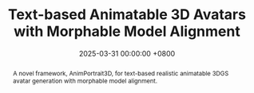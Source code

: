 ---
title:          "Text-based Animatable 3D Avatars with Morphable Model Alignment"
date:           2025-03-31 00:00:00 +0800
selected:       true
pub:            "ACM SIGGRAPH (Conference Track)"
pub_pre:        ""
# pub_post:       "Conference Track"
pub_last:       ""
pub_date:       "2025"

abstract: >-
  A novel framework, AnimPortrait3D, for text-based realistic animatable 3DGS avatar generation with morphable model alignment.

cover:          /assets/images/publications/AnimPortrait3D.jpg
authors:
  - Yiqian Wu
  - Malte Prinzler
  - Xiaogang Jin
  - Siyu Tang
links:
  Paper: https://arxiv.org/abs/2504.15835
  Video: https://youtu.be/UgNcuUKAc7A
  Project: https://onethousandwu.com/animportrait3d.github.io/
  Code: https://github.com/oneThousand1000/AnimPortrait3D
  Supplementary: https://drive.google.com/file/d/1bt67uAtJyfh8ZAUw7fl7QvA0B5oyWZWe
--- 